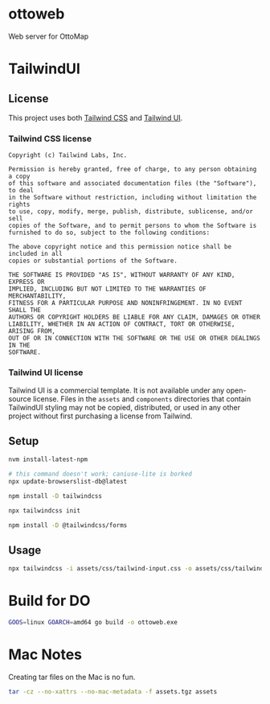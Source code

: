 # ottoweb
Web server for OttoMap

# TailwindUI

## License
This project uses both
[Tailwind CSS](https://tailwindcss.com/)
and
[Tailwind UI](https://tailwindui.com/).

### Tailwind CSS license

```text
Copyright (c) Tailwind Labs, Inc.

Permission is hereby granted, free of charge, to any person obtaining a copy
of this software and associated documentation files (the "Software"), to deal
in the Software without restriction, including without limitation the rights
to use, copy, modify, merge, publish, distribute, sublicense, and/or sell
copies of the Software, and to permit persons to whom the Software is
furnished to do so, subject to the following conditions:

The above copyright notice and this permission notice shall be included in all
copies or substantial portions of the Software.

THE SOFTWARE IS PROVIDED "AS IS", WITHOUT WARRANTY OF ANY KIND, EXPRESS OR
IMPLIED, INCLUDING BUT NOT LIMITED TO THE WARRANTIES OF MERCHANTABILITY,
FITNESS FOR A PARTICULAR PURPOSE AND NONINFRINGEMENT. IN NO EVENT SHALL THE
AUTHORS OR COPYRIGHT HOLDERS BE LIABLE FOR ANY CLAIM, DAMAGES OR OTHER
LIABILITY, WHETHER IN AN ACTION OF CONTRACT, TORT OR OTHERWISE, ARISING FROM,
OUT OF OR IN CONNECTION WITH THE SOFTWARE OR THE USE OR OTHER DEALINGS IN THE
SOFTWARE.
```

### Tailwind UI license
Tailwind UI is a commercial template.
It is not available under any open-source license.
Files in the `assets` and `components` directories that contain TailwindUI styling may not be copied, distributed, or used in any other project without first purchasing a license from Tailwind.

## Setup

```bash
nvm install-latest-npm

# this command doesn't work; caniuse-lite is borked
npx update-browserslist-db@latest

npm install -D tailwindcss

npx tailwindcss init

npm install -D @tailwindcss/forms
```

## Usage

```bash
npx tailwindcss -i assets/css/tailwind-input.css -o assets/css/tailwind.css --watch
```

# Build for DO

```bash
GOOS=linux GOARCH=amd64 go build -o ottoweb.exe
```

# Mac Notes

Creating tar files on the Mac is no fun.

```bash
tar -cz --no-xattrs --no-mac-metadata -f assets.tgz assets
```

